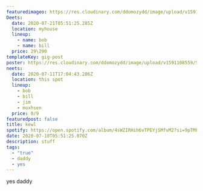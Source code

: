 ```yaml
---
featuredimageo: https://res.cloudinary.com/ddomozydd/image/upload/v1591108206/SHINY/IMG_0744-min_v8bybv.jpg
Deets:
  date: 2020-07-21T05:51:25.285Z
  location: myhouse
  lineup:
    - name: bob
    - name: bill
  price: 29\290
templateKey: gig-post
poster: https://res.cloudinary.com/ddomozydd/image/upload/v1591108559/SHINY/Shinyting_sly7cd.jpg
neets:
  date: 2020-07-11T17:04:43.286Z
  location: this spot
  lineup:
    - bob
    - bill
    - jim
    - moxhsen
  price: 0/9
featuredpost: false
title: kewl
spotify: https://open.spotify.com/album/4sWZIRHih6vTPEYjSMfvM2?si=9pTMF1f0SqW_ij2i31n5QQ
date: 2020-07-10T05:51:25.070Z
description: stuff
tags:
  - "true"
  - daddy
  - yes
---
```

yes daddy